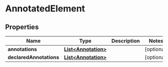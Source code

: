 
# AnnotatedElement

## Properties
Name | Type | Description | Notes
------------ | ------------- | ------------- | -------------
**annotations** | [**List&lt;Annotation&gt;**](Annotation.md) |  |  [optional]
**declaredAnnotations** | [**List&lt;Annotation&gt;**](Annotation.md) |  |  [optional]



